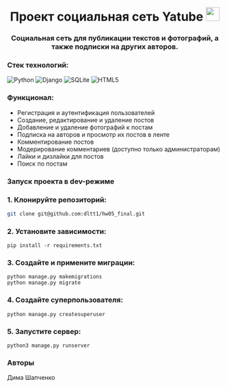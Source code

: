 <h1 align="center">Проект социальная сеть Yatube</a> 
<img src="https://github.com/blackcater/blackcater/raw/main/images/Hi.gif" height="32"/></h1>
<h3 align="center">Социальная сеть для публикации текстов и фотографий, а также подписки на других авторов.</h3>


### Стек технологий:

![Python](https://img.shields.io/badge/python-3670A0?style=for-the-badge&logo=python&logoColor=ffdd54)
![Django](https://img.shields.io/badge/django-%23092E20.svg?style=for-the-badge&logo=django&logoColor=white)
![SQLite](https://img.shields.io/badge/sqlite-%2307405e.svg?style=for-the-badge&logo=sqlite&logoColor=white)
![HTML5](https://img.shields.io/badge/html5-%23E34F26.svg?style=for-the-badge&logo=html5&logoColor=white)

### Функционал:
- Регистрация и аутентификация пользователей
- Создание, редактирование и удаление постов
- Добавление и удаление фотографий к постам
- Подписка на авторов и просмотр их постов в ленте
- Комментирование постов
- Модерирование комментариев (доступно только администраторам)
- Лайки и дизлайки для постов
- Поиск по постам

### Запуск проекта в dev-режиме
### 1. Клонируйте репозиторий:

```bash
git clone git@github.com:dltt1/hw05_final.git  
```

### 2. Установите зависимости:

```
pip install -r requirements.txt
``` 

### 3. Создайте и примените миграции: 

```
python manage.py makemigrations
python manage.py migrate
```

### 4. Создайте суперпользователя:

```
python manage.py createsuperuser
```

### 5. Запустите сервер:

```
python3 manage.py runserver
```

### Авторы
Дима Шапченко
